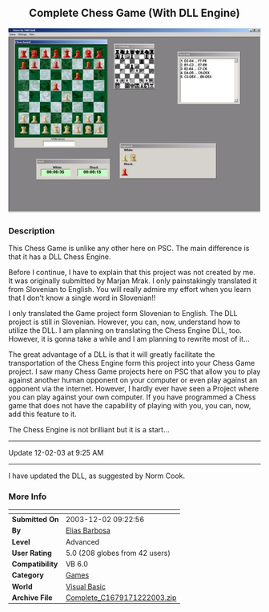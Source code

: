 ﻿<div align="center">

## Complete Chess Game \(With DLL Engine\)

<img src="PIC20031211226307777.jpg">
</div>

### Description

This Chess Game is unlike any other here on PSC. The main difference is that it has a DLL Chess Engine.

Before I continue, I have to explain that this project was not created by me. It was originally submitted by Marjan Mrak. I only painstakingly translated it from Slovenian to English. You will really admire my effort when you learn that I don't know a single word in Slovenian!!

I only translated the Game project form Slovenian to English. The DLL project is still in Slovenian. However, you can, now, understand how to utilize the DLL. I am planning on translating the Chess Engine DLL, too. However, it is gonna take a while and I am planning to rewrite most of it...

The great advantage of a DLL is that it will greatly facilitate the transportation of the Chess Engine form this project into your Chess Game project. I saw many Chess Game projects here on PSC that allow you to play against another human opponent on your computer or even play against an opponent via the internet. However, I hardly ever have seen a Project where you can play against your own computer. If you have programmed a Chess game that does not have the capability of playing with you, you can, now, add this feature to it.

The Chess Engine is not brilliant but it is a start...

----

Update 12-02-03 at 9:25 AM

----

I have updated the DLL, as suggested by Norm Cook.
 
### More Info
 


<span>             |<span>
---                |---
**Submitted On**   |2003-12-02 09:22:56
**By**             |[Elias Barbosa](https://github.com/Planet-Source-Code/PSCIndex/blob/master/ByAuthor/elias-barbosa.md)
**Level**          |Advanced
**User Rating**    |5.0 (208 globes from 42 users)
**Compatibility**  |VB 6\.0
**Category**       |[Games](https://github.com/Planet-Source-Code/PSCIndex/blob/master/ByCategory/games__1-38.md)
**World**          |[Visual Basic](https://github.com/Planet-Source-Code/PSCIndex/blob/master/ByWorld/visual-basic.md)
**Archive File**   |[Complete\_C1679171222003\.zip](https://github.com/Planet-Source-Code/elias-barbosa-complete-chess-game-with-dll-engine__1-50241/archive/master.zip)








